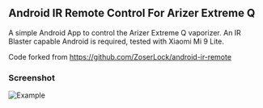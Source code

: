## Android IR Remote Control For Arizer Extreme Q
A simple Android App to control the Arizer Extreme Q vaporizer.
An IR Blaster capable Android is required, tested with Xiaomi Mi 9 Lite.

Code forked from https://github.com/ZoserLock/android-ir-remote

### Screenshot
![Example](https://raw.githubusercontent.com/goebish/android-ir-remote/master/images/image.png)

